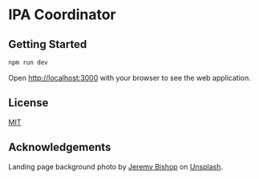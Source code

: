 # IPA Coordinator

## Getting Started

```bash
npm run dev
```

Open [http://localhost:3000](http://localhost:3000) with your browser to see the web application.

## License
[MIT](/LICENSE)

## Acknowledgements
Landing page background photo by [Jeremy Bishop](https://unsplash.com/photos/KFIjzXYg1RM) on [Unsplash](https://unsplash.com/).
